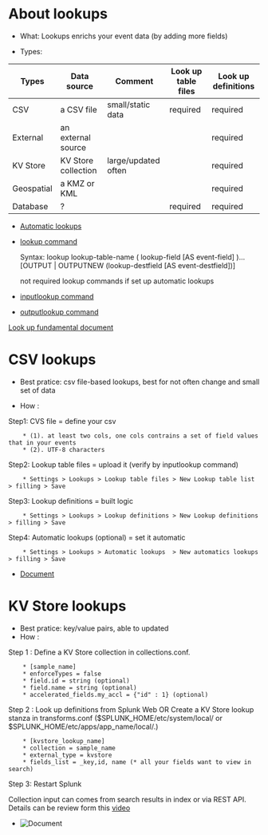 # About lookups
*  What: Lookups enrichs your event data (by adding more fields)

* Types:

| Types             | Data source       | Comment              | Look up table files|Look up definitions|
|-------------------|-------------------|----------------------|--------------------|-------------------|
| CSV               |a CSV file         |  small/static data   | required           |required           |
| External          |an external source |                      |                    |required           | 
| KV Store          |KV Store collection|  large/updated often |                    |required           | 
| Geospatial        |a KMZ or KML       |                      |                    |required           |
| Database          |?                  |                      | required           |required           |

* [Automatic lookups](https://docs.splunk.com/Documentation/Splunk/8.0.2/Knowledge/DefineanautomaticlookupinSplunkWeb)
* [lookup command](https://docs.splunk.com/Documentation/Splunk/8.0.2/SearchReference/Lookup)

   Syntax: lookup lookup-table-name ( lookup-field [AS event-field] )... [OUTPUT | OUTPUTNEW (lookup-destfield [AS event-destfield])]

   not required lookup commands if set up automatic lookups

* [inputlookup command](https://docs.splunk.com/Documentation/Splunk/8.0.2/SearchReference/Inputlookup)
* [outputlookup command](https://docs.splunk.com/Documentation/Splunk/8.0.2/SearchReference/Outputlookup)

[Look up fundamental document](https://docs.splunk.com/Documentation/Splunk/8.0.2/Knowledge/Aboutlookupsandfieldactions)

# CSV lookups
* Best pratice: csv file-based lookups, best for not often change and small set of data

* How : 

Step1: CVS file = define your csv

		* (1). at least two cols, one cols contrains a set of field values that in your events 
		* (2). UTF-8 characters
    
Step2: Lookup table files = upload it (verify by inputlookup command)

		* Settings > Lookups > Lookup table files > New Lookup table list > filling > Save
    
Step3: Lookup definitions = built logic

		* Settings > Lookups > Lookup definitions > New Lookup definitions > filling > Save
    
Step4: Automatic lookups (optional) = set it automatic

		* Settings > Lookups > Automatic lookups  > New automatics lookups > filling > Save

* [Document](https://docs.splunk.com/Documentation/Splunk/8.0.2/Knowledge/Usefieldlookupstoaddinformationtoyourevents)

# KV Store lookups
* Best pratice: key/value pairs, able to updated
* How : 

Step 1 : Define a KV Store collection in collections.conf.

		* [sample_name] 
		* enforceTypes = false
		* field.id = string (optional)
		* field.name = string (optional)
		* accelerated_fields.my_accl = {"id" : 1} (optional)

Step 2 : Look up definitions from Splunk Web OR Create a KV Store lookup stanza in transforms.conf ($SPLUNK_HOME/etc/system/local/ or  $SPLUNK_HOME/etc/apps/app_name/local/.)

		* [kvstore_lookup_name]
		* collection = sample_name
		* external_type = kvstore
		* fields_list = _key,id, name (* all your fields want to view in search)

Step 3: Restart Splunk

Collection input can comes from search results in index or via REST API. Details can be review form this [video](https://www.youtube.com/watch?v=1IYezUcNGPY)


* ![Document](https://docs.splunk.com/Documentation/Splunk/latest/Knowledge/ConfigureKVstorelookups)

